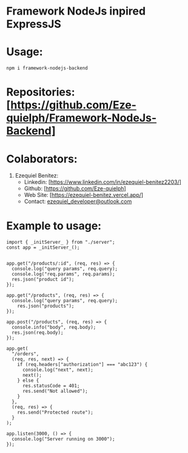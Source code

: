 # Framework NodeJs inpired ExpressJS

# Usage: 
  ```npm i framework-nodejs-backend```

# Repositories: [https://github.com/Eze-quielph/Framework-NodeJs-Backend]

# Colaborators: 
1. Ezequiel Benitez:
    - Linkedin: [https://www.linkedin.com/in/ezequiel-benitez2203/]
    - Github: [https://github.com/Eze-quielph]
    - Web Site: [https://ezequiel-benitez.vercel.app/]
    - Contact: ezequiel_developer@outlook.com

# Example to usage:
```
import { _initServer_ } from "./server";
const app = _initServer_();


app.get("/products/:id", (req, res) => {
  console.log("query params", req.query);
  console.log("req.params", req.params);
  res.json("product id");
});

app.get("/products", (req, res) => {
  console.log("query params", req.query);
    res.json("products");
});

app.post("/products", (req, res) => {
  console.info("body", req.body);
  res.json(req.body);
});

app.get(
  "/orders",
  (req, res, next) => {
    if (req.headers["authorization"] === "abc123") {
      console.log("next", next);
      next();
    } else {
      res.statusCode = 401;
      res.send("Not allowed");
    }
  },
  (req, res) => {
    res.send("Protected route");
  }
);

app.listen(3000, () => {
  console.log("Server running on 3000");
});
```